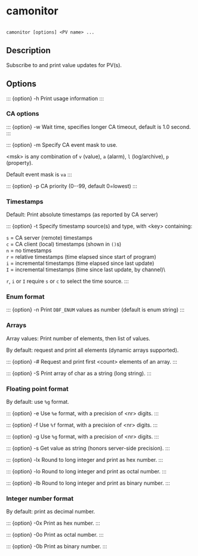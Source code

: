 # camonitor

``` {program} camonitor
```

    camonitor [options] <PV name> ...

## Description

Subscribe to and print value updates for PV(s).

## Options

::: {option} -h
Print usage information
:::

### CA options

::: {option} -w <sec>
Wait time, specifies longer CA timeout, default is 1.0 second.
:::

::: {option} -m <msk>
Specify CA event mask to use.

\<msk\> is any combination of `v` (value), `a` (alarm), `l` (log/archive),
`p` (property).

Default event mask is `va`
:::

::: {option} -p <prio>
CA priority (0--99, default 0=lowest)
:::

### Timestamps

Default: Print absolute timestamps (as reported by CA server)

::: {option} -t <key>
Specify timestamp source(s) and type, with \<key\> containing:

`s` = CA server (remote) timestamps\
`c` = CA client (local) timestamps (shown in `()`s)\
`n` = no timestamps\
`r` = relative timestamps (time elapsed since start of program)\
`i` = incremental timestamps (time elapsed since last update)\
`I` = incremental timestamps (time since last update, by channel)\

`r`, `i` or `I` require `s` or `c` to select the time source.
:::

### Enum format

::: {option} -n
Print `DBF_ENUM` values as number (default is enum string)
:::

### Arrays

Array values: Print number of elements, then list of values.

By default: request and print all elements (dynamic arrays supported).

::: {option} -# <count>
Request and print first \<count\> elements of an array.
:::

::: {option} -S
Print array of char as a string (long string).
:::

### Floating point format

By default: use `%g` format.

::: {option} -e <nr>
Use `%e` format, with a precision of \<nr\> digits.
:::

::: {option} -f <nr>
Use `%f` format, with a precision of \<nr\> digits.
:::

::: {option} -g <nr>
Use `%g` format, with a precision of \<nr\> digits.
:::

::: {option} -s
Get value as string (honors server-side precision).
:::

::: {option} -lx
Round to long integer and print as hex number.
:::

::: {option} -lo
Round to long integer and print as octal number.
:::

::: {option} -lb
Round to long integer and print as binary number.
:::

### Integer number format

By default: print as decimal number.

::: {option} -0x
Print as hex number.
:::

::: {option} -0o
Print as octal number.
:::

::: {option} -0b
Print as binary number.
:::


